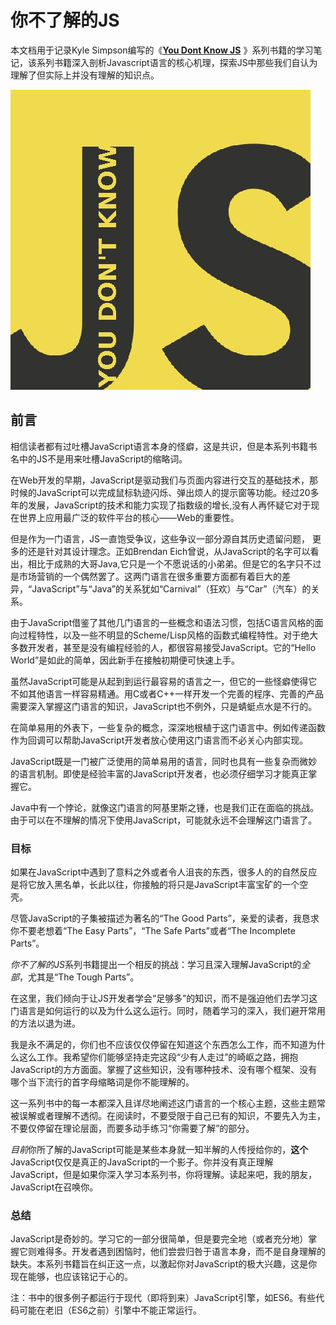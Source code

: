 # 你不了解的JS

本文档用于记录Kyle Simpson编写的《[**You Dont Know JS**](https://github.com/getify/You-Dont-Know-JS) 》系列书籍的学习笔记，该系列书籍深入剖析Javascript语言的核心机理，探索JS中那些我们自认为理解了但实际上并没有理解的知识点。

![](/cover.jpg)

## 前言

相信读者都有过吐槽JavaScript语言本身的怪癖，这是共识，但是本系列书籍书名中的JS不是用来吐槽JavaScript的缩略词。

在Web开发的早期，JavaScript是驱动我们与页面内容进行交互的基础技术，那时候的JavaScript可以完成鼠标轨迹闪烁、弹出烦人的提示窗等功能。经过20多年的发展，JavaScript的技术和能力实现了指数级的增长,没有人再怀疑它对于现在世界上应用最广泛的软件平台的核心——Web的重要性。

但是作为一门语言，JS一直饱受争议，这些争议一部分源自其历史遗留问题， 更多的还是针对其设计理念。正如Brendan Eich曾说，从JavaScript的名字可以看出，相比于成熟的大哥Java,它只是一个不愿说话的小弟弟。但是它的名字只不过是市场营销的一个偶然罢了。这两门语言在很多重要方面都有着巨大的差异，“JavaScript”与“Java”的关系犹如“Carnival”（狂欢）与“Car”（汽车）的关系。

由于JavaScript借鉴了其他几门语言的一些概念和语法习惯，包括C语言风格的面向过程特性，以及一些不明显的Scheme/Lisp风格的函数式编程特性。对于绝大多数开发者，甚至是没有编程经验的人，都很容易接受JavaScript。它的“Hello World”是如此的简单，因此新手在接触初期便可快速上手。

虽然JavaScript可能是从起到到运行最容易的语言之一，但它的一些怪癖使得它不如其他语言一样容易精通。用C或者C++一样开发一个完善的程序、完善的产品需要深入掌握这门语言的知识，JavaScript也不例外，只是蜻蜓点水是不行的。

在简单易用的外表下，一些复杂的概念，深深地根植于这门语言中。例如传递函数作为回调可以帮助JavaScript开发者放心使用这门语言而不必关心内部实现。

JavaScript既是一门被广泛使用的简单易用的语言，同时也具有一些复杂而微妙的语言机制。即使是经验丰富的JavaScript开发者，也必须仔细学习才能真正掌握它。

Java中有一个悖论，就像这门语言的阿基里斯之锺，也是我们正在面临的挑战。由于可以在不理解的情况下使用JavaScript，可能就永远不会理解这门语言了。

### 目标

如果在JavaScript中遇到了意料之外或者令人沮丧的东西，很多人的的自然反应是将它放入黑名单，长此以往，你接触的将只是JavaScript丰富宝矿的一个空壳。

尽管JavaScript的子集被描述为著名的“The Good Parts”，亲爱的读者，我恳求你不要老想着“The Easy Parts”，“The Safe Parts”或者“The Incomplete Parts”。

*你不了解的JS*系列书籍提出一个相反的挑战：学习且深入理解JavaScript的*全部*，尤其是“The Tough Parts”。

在这里，我们倾向于让JS开发者学会“足够多”的知识，而不是强迫他们去学习这门语言是如何运行的以及为什么这么运行。同时，随着学习的深入，我们避开常用的方法以退为进。

我是永不满足的，你们也不应该仅仅停留在知道这个东西怎么工作，而不知道为什么这么工作。我希望你们能够坚持走完这段“少有人走过”的崎岖之路，拥抱JavaScript的方方面面。掌握了这些知识，没有哪种技术、没有哪个框架、没有哪个当下流行的首字母缩略词是你不能理解的。

这一系列书中的每一本都深入且详尽地阐述这门语言的一个核心主题，这些主题常被误解或者理解不透彻。在阅读时，不要受限于自己已有的知识，不要先入为主，不要仅停留在理论层面，而要多动手练习“你需要了解”的部分。

*目前*你所了解的JavaScript可能是某些本身就一知半解的人传授给你的，**这个**JavaScript仅仅是真正的JavaScript的一个影子。你并没有真正理解JavaScript，但是如果你深入学习本系列书，你将理解。读起来吧，我的朋友，JavaScript在召唤你。

### 总结

JavaScript是奇妙的。学习它的一部分很简单，但是要完全地（或者充分地）掌握它则难得多。开发者遇到困恼时，他们尝尝归咎于语言本身，而不是自身理解的缺失。本系列书籍旨在纠正这一点，以激起你对JavaScript的极大兴趣，这是你现在能够，也应该铭记于心的。

注：书中的很多例子都运行于现代（即将到来）JavaScript引擎，如ES6。有些代码可能在老旧（ES6之前）引擎中不能正常运行。
